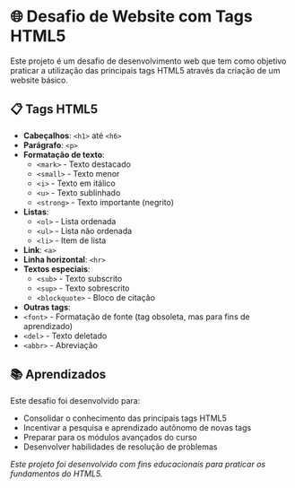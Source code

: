 # 🌐 Desafio de Website com Tags HTML5

Este projeto é um desafio de desenvolvimento web que tem como objetivo praticar a utilização das principais tags HTML5 através da criação de um website básico.

## 📋 Tags HTML5

- **Cabeçalhos**: `<h1>` até `<h6>`
- **Parágrafo**: `<p>`
- **Formatação de texto**: 
  - `<mark>` - Texto destacado
  - `<small>` - Texto menor
  - `<i>` - Texto em itálico
  - `<u>` - Texto sublinhado
  - `<strong>` - Texto importante (negrito)
- **Listas**:
  - `<ol>` - Lista ordenada
  - `<ul>` - Lista não ordenada
  - `<li>` - Item de lista
- **Link**: `<a>`
- **Linha horizontal**: `<hr>`
- **Textos especiais**:
  - `<sub>` - Texto subscrito
  - `<sup>` - Texto sobrescrito
  - `<blockquote>` - Bloco de citação
- **Outras tags**:
- `<font>` - Formatação de fonte (tag obsoleta, mas para fins de aprendizado)
- `<del>` - Texto deletado
- `<abbr>` - Abreviação

## 📚 Aprendizados

Este desafio foi desenvolvido para:
- Consolidar o conhecimento das principais tags HTML5
- Incentivar a pesquisa e aprendizado autônomo de novas tags
- Preparar para os módulos avançados do curso
- Desenvolver habilidades de resolução de problemas

*Este projeto foi desenvolvido com fins educacionais para praticar os fundamentos do HTML5.*
